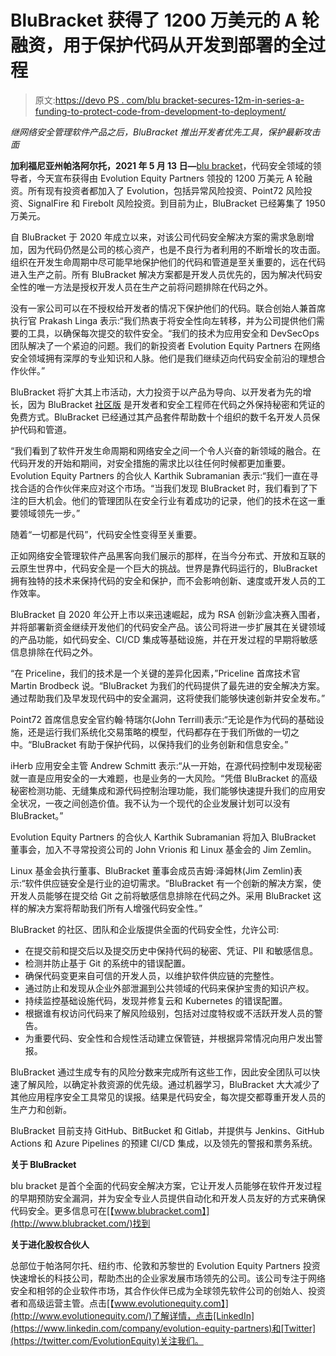 # BluBracket 获得了 1200 万美元的 A 轮融资，用于保护代码从开发到部署的全过程

> 原文:[https://devo PS . com/blu bracket-secures-12m-in-series-a-funding-to-protect-code-from-development-to-deployment/](https://devops.com/blubracket-secures-12m-in-series-a-funding-to-protect-code-from-development-to-deployment/)

*继网络安全管理软件产品之后，BluBracket 推出开发者优先工具，保护最新攻击面*

**加利福尼亚州帕洛阿尔托，2021 年 5 月 13 日—**[blu bracket](https://blubracket.com/)，代码安全领域的领导者，今天宣布获得由 Evolution Equity Partners 领投的 1200 万美元 A 轮融资。所有现有投资者都加入了 Evolution，包括异常风险投资、Point72 风险投资、SignalFire 和 Firebolt 风险投资。到目前为止，BluBracket 已经筹集了 1950 万美元。

自 BluBracket 于 2020 年成立以来，对该公司代码安全解决方案的需求急剧增加，因为代码仍然是公司的核心资产，也是不良行为者利用的不断增长的攻击面。组织在开发生命周期中尽可能早地保护他们的代码和管道是至关重要的，远在代码进入生产之前。所有 BluBracket 解决方案都是开发人员优先的，因为解决代码安全性的唯一方法是授权开发人员在生产之前将问题排除在代码之外。

没有一家公司可以在不授权给开发者的情况下保护他们的代码。联合创始人兼首席执行官 Prakash Linga 表示:“我们热衷于将安全性向左转移，并为公司提供他们需要的工具，以确保每次提交的软件安全。“我们的技术为应用安全和 DevSecOps 团队解决了一个紧迫的问题。我们的新投资者 Evolution Equity Partners 在网络安全领域拥有深厚的专业知识和人脉。他们是我们继续迈向代码安全前沿的理想合作伙伴。”

BluBracket 将扩大其上市活动，大力投资于以产品为导向、以开发者为先的增长，因为 BluBracket [社区版](https://blubracket.com/products/community-edition/) 是开发者和安全工程师在代码之外保持秘密和凭证的免费方式。BluBracket 已经通过其产品套件帮助数十个组织的数千名开发人员保护代码和管道。

“我们看到了软件开发生命周期和网络安全之间一个令人兴奋的新领域的融合。在代码开发的开始和期间，对安全措施的需求比以往任何时候都更加重要。Evolution Equity Partners 的合伙人 Karthik Subramanian 表示:“我们一直在寻找合适的合作伙伴来应对这个市场。“当我们发现 BluBracket 时，我们看到了下注的巨大机会。他们的管理团队在安全行业有着成功的记录，他们的技术在这一重要领域领先一步。”

随着“一切都是代码”，代码安全性变得至关重要。

正如网络安全管理软件产品黑客向我们展示的那样，在当今分布式、开放和互联的云原生世界中，代码安全是一个巨大的挑战。世界是靠代码运行的，BluBracket 拥有独特的技术来保持代码的安全和保护，而不会影响创新、速度或开发人员的工作效率。

BluBracket 自 2020 年公开上市以来迅速崛起，成为 RSA 创新沙盒决赛入围者，并将部署新资金继续开发他们的代码安全产品。该公司将进一步扩展其在关键领域的产品功能，如代码安全、CI/CD 集成等基础设施，并在开发过程的早期将敏感信息排除在代码之外。

“在 Priceline，我们的技术是一个关键的差异化因素，”Priceline 首席技术官 Martin Brodbeck 说。“BluBracket 为我们的代码提供了最先进的安全解决方案。通过帮助我们及早发现代码中的安全漏洞，这将使我们能够快速创新并安全发布。”

Point72 首席信息安全官约翰·特瑞尔(John Terrill)表示:“无论是作为代码的基础设施，还是运行我们系统化交易策略的模型，代码都存在于我们所做的一切之中。“BluBracket 有助于保护代码，以保持我们的业务创新和信息安全。”

iHerb 应用安全主管 Andrew Schmitt 表示:“从一开始，在源代码控制中发现秘密就一直是应用安全的一大难题，也是业务的一大风险。“凭借 BluBracket 的高级秘密检测功能、无缝集成和源代码控制治理功能，我们能够快速提升我们的应用安全状况，一夜之间创造价值。我不认为一个现代的企业发展计划可以没有 BluBracket。”

Evolution Equity Partners 的合伙人 Karthik Subramanian 将加入 BluBracket 董事会，加入不寻常投资公司的 John Vrionis 和 Linux 基金会的 Jim Zemlin。

Linux 基金会执行董事、BluBracket 董事会成员吉姆·泽姆林(Jim Zemlin)表示:“软件供应链安全是行业的迫切需求。“BluBracket 有一个创新的解决方案，使开发人员能够在提交给 Git 之前将敏感信息排除在代码之外。采用 BluBracket 这样的解决方案将帮助我们所有人增强代码安全性。”

BluBracket 的社区、团队和企业版提供全面的代码安全性，允许公司:

*   在提交前和提交后以及提交历史中保持代码的秘密、凭证、PII 和敏感信息。
*   检测并防止基于 Git 的系统中的错误配置。
*   确保代码变更来自可信的开发人员，以维护软件供应链的完整性。
*   通过防止和发现从企业外部泄漏到公共领域的代码来保护宝贵的知识产权。
*   持续监控基础设施代码，发现并修复云和 Kubernetes 的错误配置。
*   根据谁有权访问代码来了解风险级别，包括对过度特权或不活跃开发人员的警告。
*   为重要代码、安全性和合规性活动建立保管链，并根据异常情况向用户发出警报。

BluBracket 通过生成专有的风险分数来完成所有这些工作，因此安全团队可以快速了解风险，以确定补救资源的优先级。通过机器学习，BluBracket 大大减少了其他应用程序安全工具常见的误报。结果是代码安全，每次提交都尊重开发人员的生产力和创新。

BluBracket 目前支持 GitHub、BitBucket 和 Gitlab，并提供与 Jenkins、GitHub Actions 和 Azure Pipelines 的预建 CI/CD 集成，以及领先的警报和票务系统。

**关于 BluBracket**

blu bracket 是首个全面的代码安全解决方案，它让开发人员能够在软件开发过程的早期预防安全漏洞，并为安全专业人员提供自动化和开发人员友好的方式来确保代码安全。更多信息可在[【www.blubracket.com】](http://www.blubracket.com/)找到

**关于进化股权合伙人**

总部位于帕洛阿尔托、纽约市、伦敦和苏黎世的 Evolution Equity Partners 投资快速增长的科技公司，帮助杰出的企业家发展市场领先的公司。该公司专注于网络安全和相邻的企业软件市场，其合作伙伴已成为全球领先软件公司的创始人、投资者和高级运营主管。点击[【www.evolutionequity.com】](http://www.evolutionequity.com/)了解详情，点击[LinkedIn](https://www.linkedin.com/company/evolution-equity-partners)和[Twitter](https://twitter.com/EvolutionEquity)关注我们。
